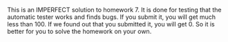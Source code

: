This is an IMPERFECT solution to homework 7. It is done for testing that the automatic tester works and finds bugs. If you submit it, you will get much less than 100. 
If we found out that you submitted it, you will get 0.
So it is better for you to solve the homework on your own.